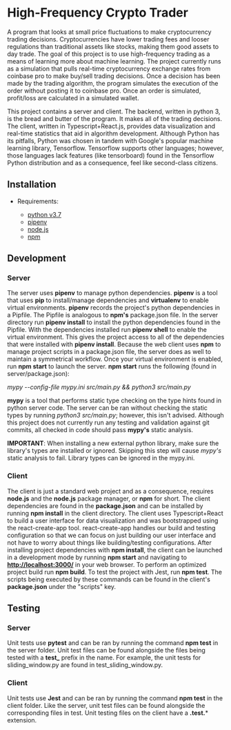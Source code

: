 # High-Frequency Crypto Trader

A program that looks at small price fluctuations to make cryptocurrency trading decisions. Cryptocurrencies have lower trading fees and looser regulations than traditional assets like stocks, making them good assets to day trade. The goal of this project is to use high-frequency trading as a means of learning more about machine learning. The project currently runs as a simulation that pulls real-time cryptocurrency exchange rates from coinbase pro to make buy/sell trading decisions. Once a decision has been made by the trading algorithm, the program simulates the execution of the order without posting it to coinbase pro. Once an order is simulated, profit/loss are calculated in a simulated wallet.

This project contains a server and client. The backend, written in python 3, is the bread and butter of the program. It makes all of the trading decisions. The client, written in Typescript+React.js, provides data visualization and real-time statistics that aid in algorithm development. Although Python has its pitfalls, Python was chosen in tandem with Google's popular machine learning library, Tensorflow. Tensorflow supports other languages; however, those languages lack features (like tensorboard) found in the Tensorflow Python distribution and as a consequence, feel like second-class citizens.

## Installation

- Requirements:

  - [python v3.7](https://www.python.org/downloads/)
  - [pipenv](https://pipenv.readthedocs.io/en/latest/)
  - [node.js](https://nodejs.org/en/)
  - [npm](https://www.npmjs.com/get-npm)

## Development

### Server

The server uses **pipenv** to manage python dependencies. **pipenv** is a tool that uses **pip** to install/manage dependencies and **virtualenv** to enable virtual environments. **pipenv** records the project's python dependencies in a Pipfile. The Pipfile is analogous to **npm's** package.json file. In the server directory run **pipenv install** to install the python dependencies found in the Pipfile. With the dependencies installed run **pipenv shell** to enable the virtual environment. This gives the project access to all of the dependencies that were installed with **pipenv install**. Because the web client uses **npm** to manage project scripts in a package.json file, the server does as well to maintain a symmetrical workflow. Once your virtual environment is enabled, run **npm start** to launch the server. **npm start** runs the following (found in server/package.json):

_mypy --config-file mypy.ini src/main.py && python3 src/main.py_

**mypy** is a tool that performs static type checking on the type hints found in python server code. The server can be ran without checking the static types by running _python3 src/main.py_; however, this isn't advised. Although this project does not currently run any testing and validation against git commits, all checked in code should pass **mypy's** static analysis.

**IMPORTANT**: When installing a new external python library, make sure the library's types are installed or ignored. Skipping this step will cause _mypy's_ static analysis to fail. Library types can be ignored in the mypy.ini.

### Client

The client is just a standard web project and as a consequence, requires **node.js** and the **node.js** package manager, or **npm** for short. The client dependencies are found in the **package.json** and can be installed by running **npm install** in the client directory. The client uses Typescript+React to build a user interface for data visualization and was bootstrapped using the react-create-app tool. react-create-app handles our build and testing configuration so that we can focus on just building our user interface and not have to worry about things like building/testing configurations. After installing project dependencies with **npm install**, the client can be launched in a development mode by running **npm start** and navigating to **<http://localhost:3000/>** in your web browser. To perform an optimized project build run **npm build**. To test the project with Jest, run **npm test**. The scripts being executed by these commands can be found in the client's **package.json** under the "scripts" key.

## Testing

### Server

Unit tests use **pytest** and can be ran by running the command **npm test** in the server folder. Unit test files can be found alongside the files being tested with a **test_** prefix in the name. For example, the unit tests for sliding_window.py are found in test_sliding_window.py.

### Client

Unit tests use **Jest** and can be ran by running the command **npm test** in the client folder. Like the server, unit test files can be found alongside the corresponding files in test. Unit testing files on the client have a **.test.*** extension.
